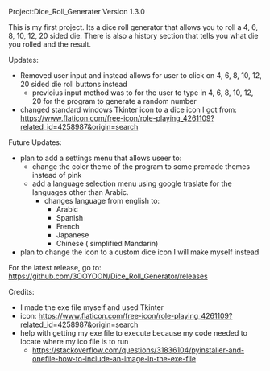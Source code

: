 Project:Dice_Roll_Generater 
Version 1.3.0

This is my first project. Its a dice roll generator that allows you to roll a 4, 6, 8, 10, 12, 20 sided die.
There is also a history section that tells you what die you rolled and the result.

Updates:
* Removed user input and instead allows for user to click on 4, 6, 8, 10, 12, 20 sided die roll buttons instead
    - previoius input method was to for the user to type in 4, 6, 8, 10, 12, 20 for the program to generate 
    a random number
* changed standard windows Tkinter icon to a dice icon I got from:
    https://www.flaticon.com/free-icon/role-playing_4261109?related_id=4258987&origin=search

Future Updates:
* plan to add a settings menu that allows useer to:
    - change the color theme of the program to some premade themes instead of pink
    - add a language selection menu using google traslate for the languages other than Arabic.
        - changes language from english to:
            - Arabic
            - Spanish
            - French 
            - Japanese
            - Chinese ( simplified Mandarin)
* plan to change the icon to a custom dice icon I will make myself instead

For the latest release, go to: https://github.com/3OOYOON/Dice_Roll_Generator/releases

Credits: 
* I made the exe file myself and used Tkinter
* icon: https://www.flaticon.com/free-icon/role-playing_4261109?related_id=4258987&origin=search
* help with getting my exe file to execute because my code needed to locate where my ico file is to run
    - https://stackoverflow.com/questions/31836104/pyinstaller-and-onefile-how-to-include-an-image-in-the-exe-file
